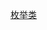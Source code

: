 [枚举类](http://www.liaoxuefeng.com/wiki/0014316089557264a6b348958f449949df42a6d3a2e542c000/00143191235886950998592cd3e426e91687cdae696e64b000)
